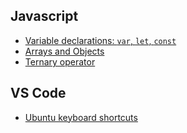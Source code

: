 ## Javascript

- [Variable declarations: `var`, `let`, `const`](01-ecmascript_vars.md)
- [Arrays and Objects](02-collections.md)
- [Ternary operator](04-ternary-ops.md)

## VS Code

- [Ubuntu keyboard shortcuts](03-vscode-shortcuts.md)